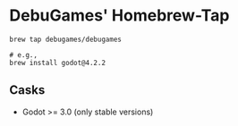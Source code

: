 # DebuGames' Homebrew-Tap

```shell
brew tap debugames/debugames

# e.g.,
brew install godot@4.2.2
```

## Casks
- Godot >= 3.0 (only stable versions)
